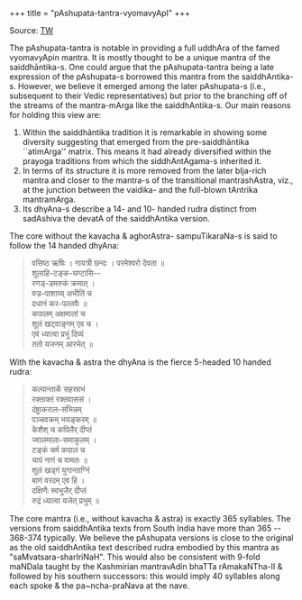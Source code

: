 +++
title = "pAshupata-tantra-vyomavyApI"
+++

Source: [TW](https://threadreaderapp.com/thread/1609315672093237248.html)

The pAshupata-tantra is notable in providing a full uddhAra of the famed vyomavyApin mantra. It is mostly thought to be a unique mantra of the saiddhāntika-s. One could argue that the pAshupata-tantra being a late expression of the pAshupata-s borrowed this mantra from the saiddhAntika-s. However, we believe it emerged among the later pAshupata-s (i.e., subsequent to their Vedic representatives) but prior to the branching off of the streams of the mantra-mArga like the saiddhAntika-s. Our main reasons for holding this view are: 

1. Within the saiddhāntika tradition it is remarkable in showing some diversity suggesting that emerged from the pre-saiddhāntika ``atimArga'' matrix. This means it had already diversified within the prayoga traditions from which the siddhAntAgama-s inherited it. 
2. In terms of its structure it is more removed from the later bIja-rich mantra and closer to the mantra-s of the transitional mantrashAstra, viz., at the junction between the vaidika- and the full-blown tAntrika mantramArga. 
3. Its dhyAna-s describe a 14- and 10- handed rudra distinct from sadAshiva the devatA of the saiddhAntika version. 
   
The core without the kavacha & aghorAstra- sampuTikaraNa-s is said to follow the 14 handed dhyAna: 

> वसिष्ठ ऋषिः । गायत्री छन्दः । परमेश्वरो देवता ॥  
शूलाहि-टङ्क-घण्टासि--  
रणड्-डमरुकं क्रमात् ।  
वज्र-पाशाग्र्य् अभीतिं च  
दधानं कर-पल्लवैः ॥  
कपालम् अक्षमालां च  
शूलं खट्वाङ्गम् एव च ।  
एवं ध्यात्वा प्रभुं दिव्यं  
ततो यजनम् आरभेत् ॥


With the kavacha & astra the dhyAna is the fierce 5-headed 10 handed rudra: 

> कल्पान्तार्कं सहस्राभं  
रक्ताक्तं रक्तवाससं ।  
दंष्ट्राकराल-संभिन्नम्  
पञ्चवक्रम् भयङ्करम् ॥  
केशैश् च कपिलैर् दीप्तं  
ज्वालमाला-समाकुलम् ।  
टङ्कं चर्म कपालं च  
चापं नागं च वामतः ॥  
शूलं खड्गं युगान्ताग्निं  
बाणं वरदम् एव हि ।  
दक्षिणैः स्वभुजैर् दीप्तं  
रुद्रं ध्यात्वा यजेत् प्रभुम् ॥

The core mantra (i.e., without kavacha & astra) is exactly 365 syllables. The versions from saiddhAntika texts from South India have more than 365 -- 368-374 typically. We believe the pAshupata versions is close to the original as the old saiddhAntika text described rudra embodied by this mantra as "saMvatsara-sharIriNaH". This would also be consistent with 9-fold maNDala taught by the Kashmirian mantravAdin bhaTTa rAmakaNTha-II & followed by his southern successors: this would imply 40 syllables along each spoke & the pa~ncha-praNava at the nave. 
